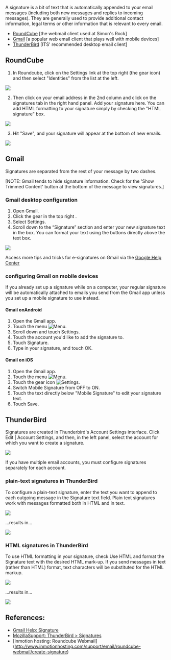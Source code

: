 


A signature is a bit of text that is automatically appended to your email messages (including both new messages and replies to incoming messages). They are generally used to provide additional contact information, legal terms or other information that is relevant to every email. 

* [RoundCube](#RoundCube) [the webmail client used at Simon's Rock]
* [Gmail](#Gmail) [a popular web email client that plays well with mobile devices]
* [ThunderBird](#ThunderBird) [ITS' recommended desktop email client]


<a id="RoundCube"></a>
## RoundCube

<!---In Roundcube, click on the Settings link at the top right (the gear icon) and then select "Identities" from the list at the left.  Now click on your email address in the 2nd column and you can then add a signature in the pane on the right at the bottom.]-->
1. In Roundcube, click on the Settings link at the top right (the gear icon) and then select "Identities" from the list at the left.

![](http://cdn.inmotionhosting.com/support/images/stories/edu/email/roundcube/create-signature/roundcube-settings-identities.png)

2. Then click on your email address in the 2nd column and click on the signatures tab in the right hand panel. Add your signature here. You can add HTML formatting to your signature simply by checking the "HTML signature" box. 

![](http://cdn.inmotionhosting.com/support/images/stories/edu/email/roundcube/create-signature/roundcube-settings-identities-signature.png)

3. Hit "Save", and your signature will appear at the bottom of new emails.

![](http://cdn.inmotionhosting.com/support/images/stories/edu/email/roundcube/create-signature/roundcube-saving-signature-settings.png)


<a id="Gmail"></a>
## Gmail

Signatures are separated from the rest of your message by two dashes. 

[NOTE: Gmail tends to hide signature information. Check for the 'Show Trimmed Content' button at the bottom of the message to view signatures.]

### Gmail desktop configuration

1. Open Gmail.
1. Click the gear in the top right .
1. Select Settings.
1. Scroll down to the “Signature” section and enter your new signature text in the box. You can format your text using the buttons directly above the text box.

![](https://lh5.ggpht.com/g99GWJ-B05GnVYnpD54GYrRKGMjLp2vxXujGLmIl6zjRU-y7ohGTHbQekH5_LfKB7xNtyFll=w453)

Access more tips and tricks for e-signatures on Gmail via the [Google Help Center](https://support.google.com/mail/answer/8395?hl=en)

### configuring Gmail on mobile devices

If you already set up a signature while on a computer, your regular signature will be automatically attached to emails you send from the Gmail app unless you set up a mobile signature to use instead.


#### Gmail onAndroid

1. Open the Gmail app.
1. Touch the menu ![Menu](https://lh5.ggpht.com/gnm-ty6mnE6vkedDflD8UzuuSYpoeaGMx1Am3m0zH0OkEAkqv3jGJV3cnjkqH75mrrqn=w18-h18). 
1. Scroll down and touch Settings.
1. Touch the account you'd like to add the signature to.
1. Touch Signature.
1. Type in your signature, and touch OK.

#### Gmail on iOS

1. Open the Gmail app.
1. Touch the menu ![Menu](https://lh5.ggpht.com/gnm-ty6mnE6vkedDflD8UzuuSYpoeaGMx1Am3m0zH0OkEAkqv3jGJV3cnjkqH75mrrqn=w18-h18).
1. Touch the gear icon ![Settings](https://lh6.ggpht.com/snsP5-ODgFFqVJhxS5La7OAqsAmO-GwYWWERMFPW5R4MXcxp0zUZ5Bq6lRFqrvk92lA=w18-h18).
1. Switch Mobile Signature from OFF to ON.
1. Touch the text directly below "Mobile Signature" to edit your signature text.
1. Touch Save.

<a id="ThunderBird"></a>
## ThunderBird

Signatures are created in Thunderbird's Account Settings interface. Click Edit | Account Settings, and then, in the left panel, select the account for which you want to create a signature.

![](https://support.cdn.mozilla.net/media/uploads/gallery/images/2011-03-14-10-05-42-4bdd77.jpg)

If you have multiple email accounts, you must configure signatures separately for each account.

### plain-text signatures in ThunderBird

To configure a plain-text signature, enter the text you want to append to each outgoing message in the Signature text field. Plain text signatures work with messages formatted both in HTML and in text.

![](https://support.cdn.mozilla.net/media/uploads/gallery/images/2011-03-14-10-05-41-ec11a4.jpg)


...results in...


![](https://support.cdn.mozilla.net/media/uploads/gallery/images/2011-03-14-10-05-42-d0a904.jpg)


### HTML signatures in ThunderBird

To use HTML formatting in your signature, check Use HTML and format the Signature text with the desired HTML mark-up. If you send messages in text (rather than HTML) format, text characters will be substituted for the HTML markup.

![](https://support.cdn.mozilla.net/media/uploads/gallery/images/2011-03-14-10-08-04-e206b1.jpg)


...results in...


![](https://support.cdn.mozilla.net/media/uploads/gallery/images/2011-03-14-10-08-07-604582.jpg)



## References:

* [Gmail Help: Signature](https://support.google.com/mail/answer/8395?hl=en)
* [MozillaSupport: ThunderBird > Signatures](https://support.mozilla.org/en-US/kb/signatures#w_html-signatures)
* [inmotion hosting: Roundcube Webmail] (http://www.inmotionhosting.com/support/email/roundcube-webmail/create-signature)
